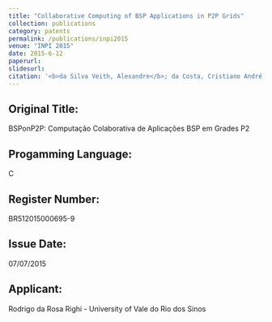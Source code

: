 ```yaml
---
title: "Collaborative Computing of BSP Applications in P2P Grids"
collection: publications
category: patents
permalink: /publications/inpi2015
venue: "INPI 2015"
date: 2015-6-12
paperurl: 
slidesurl:
citation: '<b>da Silva Veith, Alexandre</b>; da Costa, Cristiano André; da Rosa Righi, Rodrigo'
---
```


## Original Title:
BSPonP2P: Computação Colaborativa de Aplicações BSP em Grades P2

## Progamming Language:
C

## Register Number:
BR512015000695-9

## Issue Date:
07/07/2015

## Applicant:
Rodrigo da Rosa Righi  - University of Vale do Rio dos Sinos
